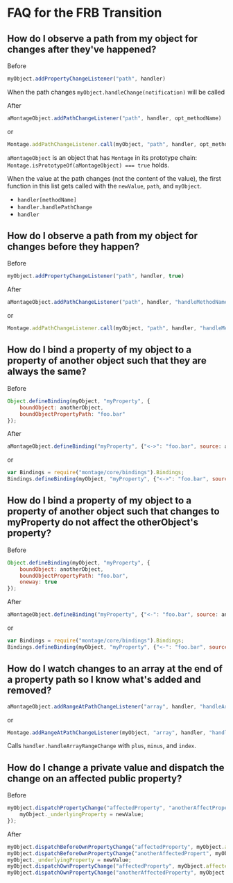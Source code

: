 # FAQ for the FRB Transition

## How do I observe a path from my object for changes after they've happened?

Before
```javascript
myObject.addPropertyChangeListener("path", handler)
```

When the path changes ```myObject.handleChange(notification)``` will be called

After
```javascript
aMontageObject.addPathChangeListener("path", handler, opt_methodName)
```
or
```javascript
Montage.addPathChangeListener.call(myObject, "path", handler, opt_methodName)
```

`aMontageObject` is an object that has `Montage` in its prototype chain: `Montage.isPrototypeOf(aMontageObject) === true` holds.

When the value at the path changes (not the content of the value), the first function in this list gets called with the `newValue`, `path`, and `myObject`.

* `handler[methodName]`
* `handler.handlePathChange`
* `handler`

## How do I observe a path from my object for changes before they happen?

Before
```javascript
myObject.addPropertyChangeListener("path", handler, true)
```

After
```javascript
aMontageObject.addPathChangeListener("path", handler, "handleMethodName", true)
```
or
```javascript
Montage.addPathChangeListener.call(myObject, "path", handler, "handleMethodName", true)
```

## How do I bind a property of my object to a property of another object such that they are always the same?

Before
```javascript
Object.defineBinding(myObject, "myProperty", {
    boundObject: anotherObject,
    boundObjectPropertyPath: "foo.bar"
});
```

After
```javascript
aMontageObject.defineBinding("myProperty", {"<->": "foo.bar", source: anotherObject});
```
or
```javascript
var Bindings = require("montage/core/bindings").Bindings;
Bindings.defineBinding(myObject, "myProperty", {"<->": "foo.bar", source: anotherObject});
```

## How do I bind a property of my object to a property of another object such that changes to myProperty do not affect the otherObject's property?

Before
```javascript
Object.defineBinding(myObject, "myProperty", {
    boundObject: anotherObject,
    boundObjectPropertyPath: "foo.bar",
    oneway: true
});
```

After
```javascript
aMontageObject.defineBinding("myProperty", {"<-": "foo.bar", source: anotherObject});
```
or
```javascript
var Bindings = require("montage/core/bindings").Bindings;
Bindings.defineBinding(myObject, "myProperty", {"<-": "foo.bar", source: anotherObject});
```

## How do I watch changes to an array at the end of a property path so I know what's added and removed?

```javascript
aMontageObject.addRangeAtPathChangeListener("array", handler, "handleArrayRangeChange");
```
or
```javascript
Montage.addRangeAtPathChangeListener(myObject, "array", handler, "handleArrayRangeChange");
```

Calls `handler.handleArrayRangeChange` with `plus`, `minus`, and `index`.

## How do I change a private value and dispatch the change on an affected public property?
Before
```javascript
myObject.dispatchPropertyChange("affectedProperty", "anotherAffectProperty", function () {
    myObject._underlyingProperty = newValue;
});
```

After
```javascript
myObject.dispatchBeforeOwnPropertyChange("affectedProperty", myObject.affectedProperty);
myObject.dispatchBeforeOwnPropertyChange("anotherAffectedPropert", myObject.anotherAffectedProperty);
myObject._underlyingProperty = newValue;
myObject.dispatchOwnPropertyChange("affectedProperty", myObject.affectedProperty);
myObject.dispatchOwnPropertyChange("anotherAffectedProperty", myObject.anotherAffectedProperty);
```